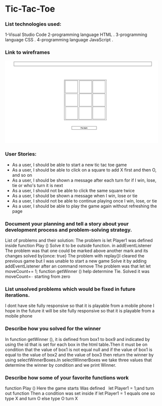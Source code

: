 # Tic-Tac-Toe
### List technologies used:
1-Visual Studio Code
2-programming language HTML .
3-programming language CSS .
4-programming language JavaScript .

### Link to wireframes
![wireframe](tic-tac-toeW.png)
 ### User Stories:
*  As a user, I should be able to start a new tic tac toe game
* As a user, I should be able to click on a square to add X first and then O, and so on
* As a user, I should be shown a message after each turn for if I win, lose, tie or who's turn it is next
* As a user, I should not be able to click the same square twice
* As a user, I should be shown a message when I win, lose or tie
* As a user, I should not be able to continue playing once I win, lose, or tie
* As a user, I should be able to play the game again without refreshing the page

 ### Document your planning and tell a story about your development process and problem-solving strategy.
List of problems and their solution:
The problem is let Player1 was defined inside function Play ()
Solve it to be outside function.
in addEventListener The problem was that one could be marked above another mark and its changes
solved by{once: true}
The problem with replay()I cleared the previous game but I was unable to start a new game
Solve it by adding addEventListener after an command remove
The problem was that let let moveCount+= 1; function getWinner () help determine Tie.
Solved it was moveCount=٠ starting from zero

### List unsolved problems which would be fixed in future iterations.
I dont have site fully responsive so that it is playable from a mobile phone
I hope in the future it will be site fully responsive so that it is playable from a mobile phone

   
### Describe how you solved for the winner
In function getWinner (), it is defined from box1 to box9 and indicated by using the id that is set for each box in the html table،Then it must be on condition that the value of box1 is not equal null and if the value of box1 is equal to the value of box2 and the value of box3 then return the winner by using selectWinnerBoxes،In selectWinnerBoxes we take three values that determine the winner by condition and we print Winner.


### Describe how some of your favorite functions work
function Play () Here the game starts Was defined
  let Player1 = 1;and  turn out function Then a condition was set inside if let Player1 = 1 equals one so type X and turn O else  type O turn X


